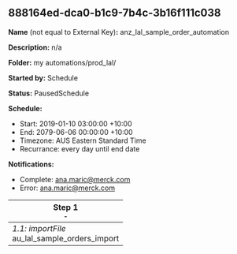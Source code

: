 ## 888164ed-dca0-b1c9-7b4c-3b16f111c038

**Name** (not equal to External Key)**:** anz_lal_sample_order_automation

**Description:** n/a

**Folder:** my automations/prod_lal/

**Started by:** Schedule

**Status:** PausedSchedule

**Schedule:**

* Start: 2019-01-10 03:00:00 +10:00
* End: 2079-06-06 00:00:00 +10:00
* Timezone: AUS Eastern Standard Time
* Recurrance: every day until end date

**Notifications:**

* Complete: ana.maric@merck.com
* Error: ana.maric@merck.com

| Step 1<br>_<small>-</small>_ |
| --- |
| _1.1: importFile_<br>au_lal_sample_orders_import |
